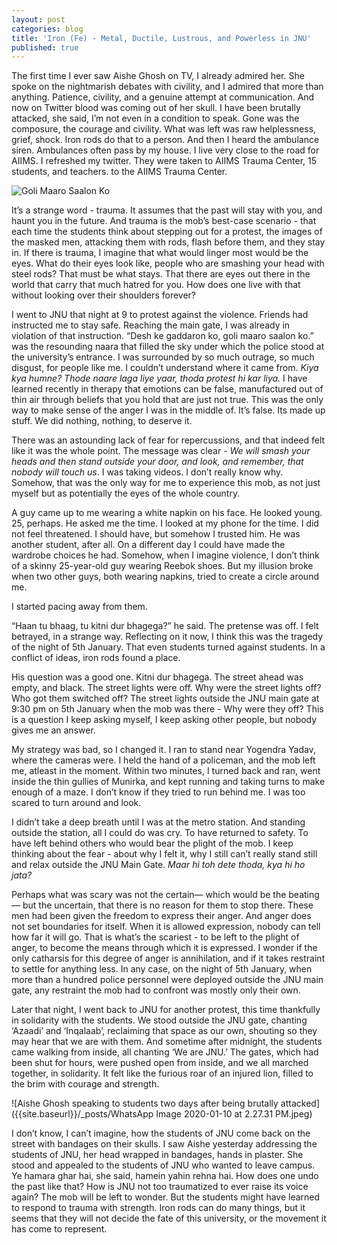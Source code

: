 ```yaml
---
layout: post
categories: blog
title: 'Iron (Fe) - Metal, Ductile, Lustrous, and Powerless in JNU'
published: true
---
```


The first time I ever saw Aishe Ghosh on TV, I already admired her. She spoke on the nightmarish debates with civility, and I admired that more than anything. Patience, civility, and a genuine attempt at communication. And now on Twitter blood was coming out of her skull. I have been brutally attacked, she said, I’m not even in a condition to speak. Gone was the composure, the courage and civility. What was left was raw helplessness, grief, shock. Iron rods do that to a person. And then I heard the ambulance siren. Ambulances often pass by my house. I live very close to the road for AIIMS. I refreshed my twitter. They were taken to AIIMS Trauma Center, 15 students, and teachers. to the AIIMS Trauma Center.

![Goli Maaro Saalon Ko]({{site.baseurl}}/_posts/WhatsApp%20Image%202020-01-07%20at%201.24.26%20AM%20(1).jpeg)

It’s a strange word - trauma. It assumes that the past will stay with you, and haunt you in the future. And trauma is the mob’s best-case scenario - that each time the students think about stepping out for a protest, the images of the masked men, attacking them with rods, flash before them, and they stay in. If there is trauma, I imagine that what would linger most would be the eyes. What do their eyes look like, people who are smashing your head with steel rods? That must be what stays. That there are eyes out there in the world that carry that much hatred for you. How does one live with that without looking over their shoulders forever?

I went to JNU that night at 9 to protest against the violence. Friends had instructed me to stay safe. Reaching the main gate, I was already in violation of that instruction. “Desh ke gaddaron ko, goli maaro saalon ko.” was the resounding naara that filled the sky under which the police stood at the university’s entrance. I was surrounded by so much outrage, so much disgust, for people like me. I couldn’t understand where it came from. _Kiya kya humne? Thode naare laga liye yaar, thoda protest hi kar liya._ I have learned recently in therapy that emotions can be false, manufactured out of thin air through beliefs that you hold that are just not true. This was the only way to make sense of the anger I was in the middle of. It’s false. Its made up stuff. We did nothing, nothing, to deserve it. 

There was an astounding lack of fear for repercussions, and that indeed felt like it was the whole point. The message was clear - _We will smash your heads and then stand outside your door, and look, and remember, that nobody will touch us_. I was taking videos. I don’t really know why. Somehow, that was the only way for me to experience this mob, as not just myself but as potentially the eyes of the whole country. 

A guy came up to me wearing a white napkin on his face. He looked young. 25, perhaps. He asked me the time. I looked at my phone for the time. I did not feel threatened. I should have, but somehow I trusted him. He was another student, after all. On a different day I could have made the wardrobe choices he had. Somehow, when I imagine violence, I don’t think of a skinny 25-year-old guy wearing Reebok shoes. But my illusion broke when two other guys, both wearing napkins, tried to create a circle around me. 

I started pacing away from them. 

“Haan tu bhaag, tu kitni dur bhagega?” he said. The pretense was off. I felt betrayed, in a strange way. Reflecting on it now, I think this was the tragedy of the night of 5th January. That even students turned against students. In a conflict of ideas, iron rods found a place. 

His question was a good one. Kitni dur bhagega. The street ahead was empty, and black. The street lights were off. Why were the street lights off? Who got them switched off? The street lights outside the JNU main gate at 9:30 pm on 5th January when the mob was there - Why were they off? This is a question I keep asking myself, I keep asking other people, but nobody gives me an answer.

My strategy was bad, so I changed it. I ran to stand near Yogendra Yadav, where the cameras were. I held the hand of a policeman, and the mob left me, atleast in the moment. Within two minutes, I turned back and ran, went inside the thin gullies of Munirka, and kept running and taking turns to make enough of a maze. I don’t know if they tried to run behind me. I was too scared to turn around and look. 

I didn’t take a deep breath until I was at the metro station. And standing outside the station, all I could do was cry. To have returned to safety. To have left behind others who would bear the plight of the mob. I keep thinking about the fear - about why I felt it, why I still can’t really stand still and relax outside the JNU Main Gate. _Maar hi toh dete thoda, kya hi ho jata?_ 

Perhaps what was scary was not the certain— which would be the beating — but the uncertain, that there is no reason for them to stop there. These men had been given the freedom to express their anger. And anger does not set boundaries for itself. When it is allowed expression, nobody can tell how far it will go. That is what’s the scariest - to be left to the plight of anger, to become the means through which it is expressed. I wonder if the only catharsis for this degree of anger is annihilation, and if it takes restraint to settle for anything less. In any case, on the night of 5th January, when more than a hundred police personnel were deployed outside the JNU main gate, any restraint the mob had to confront was mostly only their own. 

Later that night, I went back to JNU for another protest, this time thankfully in solidarity with the students. We stood outside the JNU gate, chanting ‘Azaadi’ and ‘Inqalaab’, reclaiming that space as our own, shouting so they may hear that we are with them. And sometime after midnight, the students came walking from inside, all chanting ‘We are JNU.’ The gates, which had been shut for hours, were pushed open from inside, and we all marched together, in solidarity. It felt like the furious roar of an injured lion, filled to the brim with courage and strength.

![Aishe Ghosh speaking to students two days after being brutally attacked]({{site.baseurl}}/_posts/WhatsApp Image 2020-01-10 at 2.27.31 PM.jpeg)


I don’t know, I can’t imagine, how the students of JNU come back on the street with bandages on their skulls. I saw Aishe yesterday addressing the students of JNU, her head wrapped in bandages, hands in plaster. She stood and appealed to the students of JNU who wanted to leave campus. Ye hamara ghar hai, she said, hamein yahin rehna hai. How does one undo the past like that? How is JNU not too traumatized to ever raise its voice again? The mob will be left to wonder. But the students might have learned to respond to trauma with strength. Iron rods can do many things, but it seems that they will not decide the fate of this university, or the movement it has come to represent.
